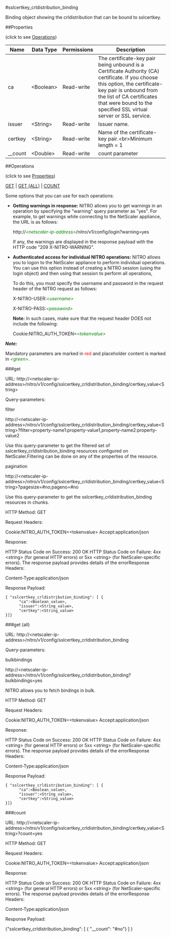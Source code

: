 #sslcertkey_crldistribution_binding

Binding object showing the crldistribution that can be bound to sslcertkey.


##Properties 
<span>(click to see [Operations](#operations))</span>


<table><thead><tr><th>Name</th><th> Data Type</th><th> Permissions</th><th>Description</th></tr></thead><tbody><tr><td>ca</td><td>&lt;Boolean></td><td>Read-write</td><td>The certificate-key pair being unbound is a Certificate Authority (CA) certificate. If you choose this option, the certificate-key pair is unbound from the list of CA certificates that were bound to the specified SSL virtual server or SSL service.</td><tr><tr><td>issuer</td><td>&lt;String></td><td>Read-write</td><td>Issuer name.</td><tr><tr><td>certkey</td><td>&lt;String></td><td>Read-write</td><td>Name of the certificate-key pair.&lt;br>Minimum length = 1</td><tr><tr><td>__count</td><td>&lt;Double></td><td>Read-write</td><td>count parameter</td><tr></tbody></table>
##Operations 
<span>(click to see [Properties](#properties))</span>


[GET](#get) | [GET (ALL)](#get-(all)) | [COUNT](#count)


Some options that you can use for each operations:
<ul><li><p><b>Getting warnings in response:</b> NITRO allows you to get warnings in an operation by specifying the "warning" query parameter as "yes". For example, to get warnings while connecting to the NetScaler appliance, the URL is as follows:</p><p>http://<span style="color:green;font-style:italic;">&lt;netscaler-ip-address&gt;</span>/nitro/v1/config/login?warning=yes</p><p>If any, the warnings are displayed in the response payload with the HTTP code "209 X-NITRO-WARNING".</p></li><li><p><b>Authenticated access for individual NITRO operations:</b> NITRO allows you to logon to the NetScaler appliance to perform individual operations. You can use this option instead of creating a NITRO session (using the login object) and then using that session to perform all operations,</p><p>To do this, you must specify the username and password in the request header of the NITRO request as follows:</p><p>X-NITRO-USER:<span style="color:green;font-style:italic;">&lt;username&gt;</span></p><p>X-NITRO-PASS:<span style="color:green;font-style:italic;">&lt;password&gt;</span></p><p><b>Note:</b> In such cases, make sure that the request header DOES not include the following:</p><p>Cookie:NITRO_AUTH_TOKEN=<span style="color:green;font-style:italic;">&lt;tokenvalue&gt;</span></p></li></ul>



***Note:*** 
Mandatory parameters are marked in <span style="color:#FF0000;">red</span> and placeholder content is marked in <span style="color:green;font-style:italic">&lt;green&gt;</span>.

###get



URL: http://&lt;netscaler-ip-address&gt;/nitro/v1/config/sslcertkey_crldistribution_binding/certkey_value&lt;String&gt;
Query-parameters:
filter
http://&lt;netscaler-ip-address&gt;/nitro/v1/config/sslcertkey_crldistribution_binding/certkey_value&lt;String&gt;?filter=property-name1:property-value1,property-name2:property-value2
Use this query-parameter to get the filtered set of sslcertkey_crldistribution_binding resources configured on NetScaler.Filtering can be done on any of the properties of the resource.


pagination
http://&lt;netscaler-ip-address&gt;/nitro/v1/config/sslcertkey_crldistribution_binding/certkey_value&lt;String&gt;?pagesize=#no;pageno=#no
Use this query-parameter to get the sslcertkey_crldistribution_binding resources in chunks.



HTTP Method: GET
Request Headers:

Cookie:NITRO_AUTH_TOKEN=&lt;tokenvalue&gt;Accept:application/json

Response:
HTTP Status Code on Success: 200 OKHTTP Status Code on Failure: 4xx &lt;string&gt; (for general HTTP errors) or 5xx &lt;string&gt; (for NetScaler-specific errors). The response payload provides details of the errorResponse Headers:

Content-Type:application/json

Response Payload: ```{ "sslcertkey_crldistribution_binding": [ {      "ca":<Boolean_value>,      "issuer":<String_value>,      "certkey":<String_value>}]}```



###get (all)



URL: http://&lt;netscaler-ip-address&gt;/nitro/v1/config/sslcertkey_crldistribution_binding
Query-parameters:
bulkbindings
http://&lt;netscaler-ip-address&gt;/nitro/v1/config/sslcertkey_crldistribution_binding?bulkbindings=yes
NITRO allows you to fetch bindings in bulk.



HTTP Method: GET
Request Headers:

Cookie:NITRO_AUTH_TOKEN=&lt;tokenvalue&gt;Accept:application/json

Response:
HTTP Status Code on Success: 200 OKHTTP Status Code on Failure: 4xx &lt;string&gt; (for general HTTP errors) or 5xx &lt;string&gt; (for NetScaler-specific errors). The response payload provides details of the errorResponse Headers:

Content-Type:application/json

Response Payload: ```{ "sslcertkey_crldistribution_binding": [ {      "ca":<Boolean_value>,      "issuer":<String_value>,      "certkey":<String_value>}]}```



###count



URL: http://&lt;netscaler-ip-address&gt;/nitro/v1/config/sslcertkey_crldistribution_binding/certkey_value&lt;String&gt;?count=yes
HTTP Method: GET
Request Headers:

Cookie:NITRO_AUTH_TOKEN=&lt;tokenvalue&gt;Accept:application/json

Response:
HTTP Status Code on Success: 200 OKHTTP Status Code on Failure: 4xx &lt;string&gt; (for general HTTP errors) or 5xx &lt;string&gt; (for NetScaler-specific errors). The response payload provides details of the errorResponse Headers:

Content-Type:application/json

Response Payload: 
{"sslcertkey_crldistribution_binding": [ { "__count": "#no"} ] }


